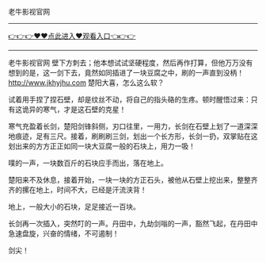 老牛影视官网

<hr/> <a href="https://github.com/nemmp/jaok/issues/2">👉👉👉♥♥点此进入♥观看入口👈👉👉</a><hr/>

老牛影视官网
壁下方刺去；他本想试试坚硬程度，然后再作打算，但他万万没有想到的是，这一剑下去，竟然如同插进了一块豆腐之中，刷的一声直到没柄！
http://www.jkhyjhu.com
楚阳大喜，怎么这么软？

试着用手捏了捏石壁，却是纹丝不动，将自己的指头硌的生疼。顿时醒悟过来：只有这诡异的寒气，才是这石壁的克星！

寒气充盈着长剑，楚阳剑锋斜侧，刃口往里，一用力，长剑在石壁上划了一道深深地痕迹，足有三尺。接着，刷刷刷三剑，划出一个长方形，长剑一扔，双掌贴在这划出来的方方正正如同一块大豆腐一般的石块上，用力一吸！

噗的一声，一块数百斤的石块应手而出，落在地上。

楚阳来不及休息，接着开始，一块一块的方正石头，被他从石壁上挖出来，整整齐齐的摞在地上，时间不大，已经是汗流浃背！

地上，一般大小的石块，足足接近一百块。

长剑再一次插入，突然叮的一声。丹田中，九劫剑嗡的一声，豁然飞起，在丹田中急速盘旋，兴奋的情绪，不可遏制！

剑尖！
